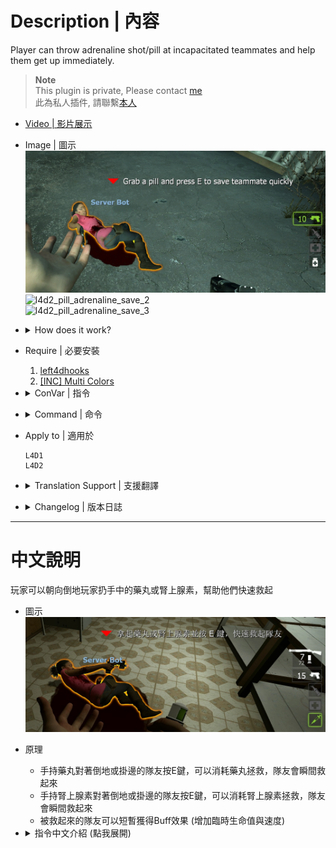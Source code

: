 # Description | 內容
Player can throw adrenaline shot/pill at incapacitated teammates and help them get up immediately.

> __Note__ <br/>
This plugin is private, Please contact [me](https://github.com/fbef0102/Game-Private_Plugin#私人插件列表-private-plugins-list)<br/>
此為私人插件, 請聯繫[本人](https://github.com/fbef0102/Game-Private_Plugin#私人插件列表-private-plugins-list)

* [Video | 影片展示](https://youtu.be/W5ZlPHchgkU)

* Image | 圖示
    <br/>![l4d2_pill_adrenaline_save_1](image/l4d2_pill_adrenaline_save_1.jpg)
    <br/>![l4d2_pill_adrenaline_save_2](image/l4d2_pill_adrenaline_save_2.gif)
    <br/>![l4d2_pill_adrenaline_save_3](image/l4d2_pill_adrenaline_save_3.gif)

* <details><summary>How does it work?</summary>

    * Aim incap teammate and press E to revive immediately with an adrenaline shot or a pill
    * Aim teammate who is hanging from ledge and press E to revive immediately with an adrenaline shot or a pill
</details>

* Require | 必要安裝
    1. [left4dhooks](https://forums.alliedmods.net/showthread.php?t=321696)
    2. [[INC] Multi Colors](https://github.com/fbef0102/L4D1_2-Plugins/releases/tag/Multi-Colors)

* <details><summary>ConVar | 指令</summary>

    * cfg/sourcemod/l4d_pill_adrenaline_save.cfg
        ```php
        // 0=Plugin off, 1=Plugin on.
        l4d_pill_adrenaline_save_enable "1"

        // Changes how message displays. 0: Disable, 1:In chat, 2: In Hint Box, 4: In center text, 8: Director hint, Add numbers together
        l4d_pill_adrenaline_save_announce_flag "10"

        // How close range to notify players nearby that they can throw adrenaline shot or pill at incapacitated teammates.
        // Using director hint (0=Disable Notify)
        l4d_pill_adrenaline_save_notify_range "400.0"

        // Display director hint based on chance
        l4d_pill_adrenaline_save_director_hint_chance "100"

        // How close range can player throw adrenaline shot or pill at incapacitated teammates.
        l4d_pill_adrenaline_save_distance "160"

        // If 1, the player who were saved will get adrenaline shot or pill temp health buff
        l4d_pill_adrenaline_save_buff "1"

        // Which item can be throwed at incapacitated teammate, 1: Adrenaline shot, 2: Pill, 3: Both
        l4d_pill_adrenaline_save_item_flag "3"

        // Save survivors if 1: Incap, 2: Hang from ledge, 3: Both
        l4d_pill_adrenaline_save_type "3"
        ```
</details>

* <details><summary>Command | 命令</summary>
    
    None
</details>

* Apply to | 適用於
    ```
    L4D1
    L4D2
    ```

* <details><summary>Translation Support | 支援翻譯</summary>

    ```
    English
    繁體中文
    简体中文
    ```
</details>

* <details><summary>Changelog | 版本日誌</summary>

    * v1.1 (2024-10-7)
        * Add director hint
        * Update cvars
        * Update translation

    * v1.0 (2023-4-1)
        * Initial Release
</details>

- - - -
# 中文說明
玩家可以朝向倒地玩家扔手中的藥丸或腎上腺素，幫助他們快速救起

* 圖示
    <br/>![zho/l4d2_pill_adrenaline_save_1](image/zho/l4d2_pill_adrenaline_save_1.jpg)

* 原理
    * 手持藥丸對著倒地或掛邊的隊友按E鍵，可以消耗藥丸拯救，隊友會瞬間救起來
    * 手持腎上腺素對著倒地或掛邊的隊友按E鍵，可以消耗腎上腺素拯救，隊友會瞬間救起來
    * 被救起來的隊友可以短暫獲得Buff效果 (增加臨時生命值與速度)

* <details><summary>指令中文介紹 (點我展開)</summary>

    * cfg/sourcemod/l4d_pill_adrenaline_save.cfg
        ```php
        // 0=關閉插件, 1=啟動插件
        l4d_pill_adrenaline_save_enable "1"

        // 提示該如何顯示, 請將數字相加. (0: 不提示, 1: 聊天框, 2: 黑底白字框, 4: 螢幕正中間, 8: 導演系統提示)
        l4d_pill_adrenaline_save_announce_flag "10"

        // 當玩家靠近倒地或掛邊的隊友此範圍內時，出現導演系統提示玩家 "可以使用藥丸或腎上腺素，拯救隊友"
        // 0=不提示
        l4d_pill_adrenaline_save_notify_range "400.0"

        // 每次導演系統出現提示的機率 [1~100]
        l4d_pill_adrenaline_save_director_hint_chance "100"

        // 能拯救的距離
        l4d_pill_adrenaline_save_distance "160"

        // 為1時，被救起來的隊友可以短暫獲得Buff效果 (增加臨時生命值與速度)
        l4d_pill_adrenaline_save_buff "1"

        // 哪項物品能快速拯救隊友? 1: 腎上腺素, 2: 藥丸, 3: 兩者皆是
        l4d_pill_adrenaline_save_item_flag "3"

        // 可以快速拯救什麼狀態下的隊友? 1: 倒地, 2: 掛邊, 3: 兩者皆是
        l4d_pill_adrenaline_save_type "3"
        ```
</details>
